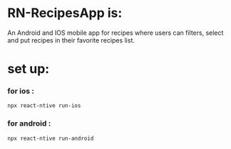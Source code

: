 # RN-RecipesApp is:
An Android and IOS mobile app for recipes where users can filters, select and put recipes in their favorite recipes list.
# set up:
### for ios :
  `npx react-ntive run-ios`

### for android :
  `npx react-ntive run-android`
